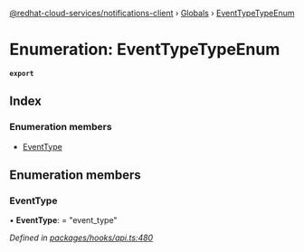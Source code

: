 [@redhat-cloud-services/notifications-client](../README.md) › [Globals](../globals.md) › [EventTypeTypeEnum](eventtypetypeenum.md)

# Enumeration: EventTypeTypeEnum

**`export`** 

## Index

### Enumeration members

* [EventType](eventtypetypeenum.md#eventtype)

## Enumeration members

###  EventType

• **EventType**: = "event_type"

*Defined in [packages/hooks/api.ts:480](https://github.com/RedHatInsights/javascript-clients/blob/master/packages/hooks/api.ts#L480)*
